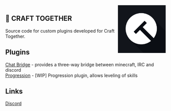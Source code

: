 <img align="right" src="https://github.com/CraftTogether/.github/blob/main/Logo.png?raw=true" height="150" width="150">

## 🔨 CRAFT TOGETHER

Source code for custom plugins developed for Craft Together.

## Plugins
[Chat Bridge](https://github.com/CraftTogether/chat-bridge) - provides a three-way bridge between minecraft, IRC and discord <BR>
[Progression](https://github.com/CraftTogether/progression) - [WIP] Progression plugin, allows leveling of skills <BR>

## Links
[Discord](https://discord.gg/pSnA7uUXXK)
